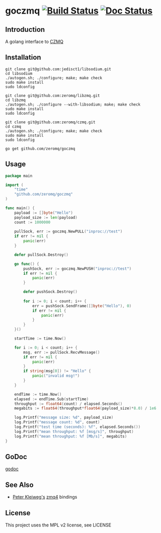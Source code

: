 # goczmq [![Build Status](https://travis-ci.org/zeromq/goczmq.svg?branch=master)](https://travis-ci.org/zeromq/goczmq) [![Doc Status](https://godoc.org/github.com/zeromq/goczmq?status.png)](https://godoc.org/github.com/zeromq/goczmq)

## Introduction
A golang interface to [CZMQ](http://czmq.zeromq.org)

## Installation

```
git clone git@github.com:jedisct1/libsodium.git
cd libsodium
./autogen.sh; ./configure; make; make check
sudo make install
sudo ldconfig
```

```
git clone git@github.com:zeromq/libzmq.git
cd libzmq
./autogen.sh; ./configure --with-libsodium; make; make check
sudo make install
sudo ldconfig
```

```
git clone git@github.com:zeromq/czmq.git
cd czmq
./autogen.sh; ./configure; make; make check
sudo make install
sudo ldconfig
```

```
go get github.com/zeromq/goczmq
```

## Usage
```go
package main

import (
	"time"
	"github.com/zeromq/goczmq"
)

func main() {
	payload := []byte("Hello")
	payload_size := len(payload)
	count := 1000000
	
	pullSock, err := goczmq.NewPULL("inproc://test")
	if err != nil {
		panic(err)
	}

	defer pullSock.Destroy()

	go func() {
		pushSock, err := goczmq.NewPUSH("inproc://test")
		if err != nil {
			panic(err)
		}

		defer pushSock.Destroy()
		
		for i := 0; i < count; i++ {
			err = pushSock.SendFrame([]byte("Hello"), 0)
			if err != nil {
				panic(err)
			}
		}
	}()

	startTime := time.Now()

	for i := 0; i < count; i++ {
		msg, err := pullSock.RecvMessage()
		if err != nil {
			panic(err)
		}
		if string(msg[0]) != "Hello" {
			panic("invalid msg!")
		}
	}

	endTime := time.Now()
	elapsed := endTime.Sub(startTime)
	throughput := float64(count) / elapsed.Seconds()
	megabits := float64(throughput*float64(payload_size)*8.0) / 1e6

	log.Printf("message size: %d", payload_size)
	log.Printf("message count: %d", count)
	log.Printf("test time (seconds): %f", elapsed.Seconds())
	log.Printf("mean throughput: %f [msg/s]", throughput)
	log.Printf("mean throughput: %f [Mb/s]", megabits)
}
```

## GoDoc
[godoc](https://godoc.org/github.com/zeromq/goczmq)

## See Also
* [Peter Kleiweg's](https://github.com/pebbe) [zmq4](https://github.com/pebbe/zmq4) bindings

## License
This project uses the MPL v2 license, see LICENSE
